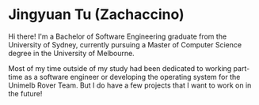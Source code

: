 # Jingyuan Tu (Zachaccino)

Hi there! I'm a Bachelor of Software Engineering graduate from the University of Sydney, currently pursuing a Master of Computer Science degree in the University of Melbourne. 

Most of my time outside of my study had been dedicated to working part-time as a software engineer or developing the operating system for the Unimelb Rover Team. But I do have a few projects that I want to work on in the future!
